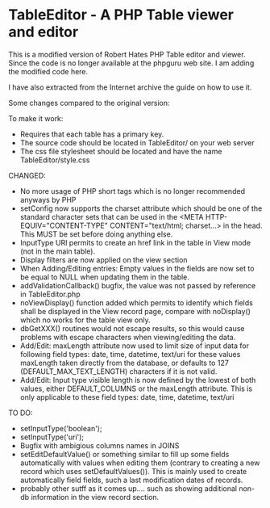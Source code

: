 # TableEditor - A PHP Table viewer and editor

This is a modified version of Robert Hates PHP Table editor and viewer. Since the code is no longer available at the phpguru web site. I am adding the modified code here.

I have also extracted from the Internet archive the guide on how to use it.

Some changes compared to the original version:

To make it work:
* Requires that each table has a primary key.
* The source code should be located in TableEditor/ on your web server
* The css file stylesheet should be located and have the name TableEditor/style.css

CHANGED:
 * No more usage of PHP short tags which is no longer recommended anyways by PHP
 * setConfig now supports the charset attribute which  should be one of the standard character sets that can be used in the <META HTTP-EQUIV="CONTENT-TYPE" CONTENT="text/html; charset...> in the head. This MUST be set before doing anything else.
 * InputType URI permits to create an href link in the table in View mode (not in the main table).
 * Display filters are now applied on the view section
 * When Adding/Editing entries: Empty values in the fields are now set to be equal to NULL when updating them in the table.
 * addValidationCallback() bugfix, the value was not passed by reference in TableEditor.php
 * noViewDisplay() function added which permits to identify  which fields shall be displayed in the View record page,
   compare with noDisplay() which no works for the table view only.
 * dbGetXXX() routines would not escape results, so this would cause problems with escape characters when viewing/editing the data.
 *  Add/Edit: maxLength attribute now used to limit size of input data for following field types: date, time, datetime, text/uri for these values maxLength taken directly from the database, or defaults  to 127 (DEFAULT_MAX_TEXT_LENGTH) characters if it is not valid.
* Add/Edit: Input type visible length is now defined by the lowest  of both values, either DEFAULT_COLUMNS or the maxLength attribute. This is only applicable to these field types: date, time, datetime, text/uri
     

TO DO:
* setInputType('boolean');
* setInputType('uri');
* Bugfix with ambigious columns names in JOINS
* setEditDefaultValue() or something similar to fill up some fields automatically with values when editing them (contrary to creating a new record which uses setDefaultValues()). This is mainly used to create automatically field fields, such a last modification dates of records.
* probably other sutff as it comes up.... such as showing additional non-db information in the view record section.


